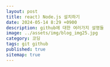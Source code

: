 ```yaml
---
layout: post
title: react) Node.js 설치하기
date: 2024-05-14 8:29 +0900
description: github에 대한 여러가지 설명들
image: ../assets/img/blog_img25.jpg
category: 코딩
tags: git github
published: true
sitemap: true
---
```

